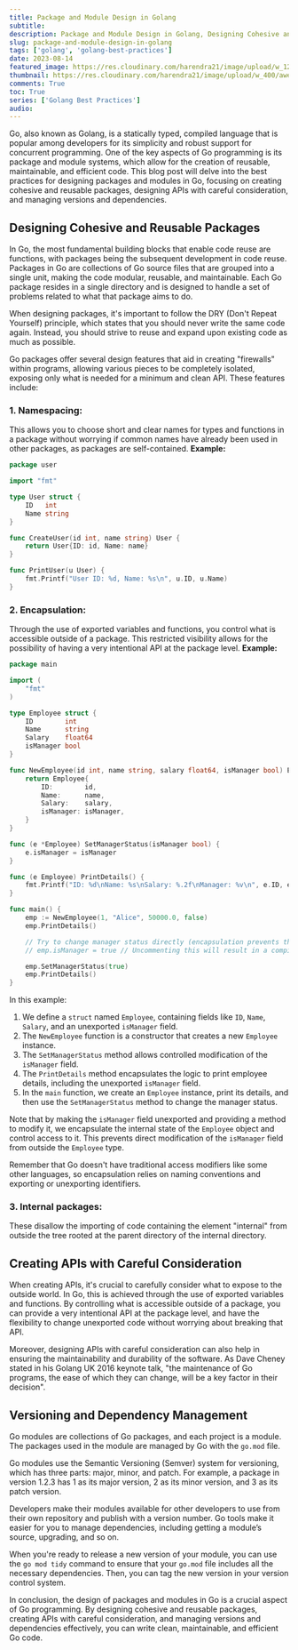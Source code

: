 ```yaml
---
title: Package and Module Design in Golang
subtitle: 
description: Package and Module Design in Golang, Designing Cohesive and Reusable Packages, Creating APIs with Careful Consideration, Versioning and Dependency Management
slug: package-and-module-design-in-golang
tags: ['golang', 'golang-best-practices']
date: 2023-08-14
featured_image: https://res.cloudinary.com/harendra21/image/upload/w_1200/awesome-blog/awesome-golang/Package_and_Module_Design_in_Golang_oxy812.png
thumbnail: https://res.cloudinary.com/harendra21/image/upload/w_400/awesome-blog/awesome-golang/Package_and_Module_Design_in_Golang_oxy812.png
comments: True
toc: True
series: ['Golang Best Practices']
audio: 
---
```


Go, also known as Golang, is a statically typed, compiled language that is popular among developers for its simplicity and robust support for concurrent programming. One of the key aspects of Go programming is its package and module systems, which allow for the creation of reusable, maintainable, and efficient code. This blog post will delve into the best practices for designing packages and modules in Go, focusing on creating cohesive and reusable packages, designing APIs with careful consideration, and managing versions and dependencies.

## Designing Cohesive and Reusable Packages

In Go, the most fundamental building blocks that enable code reuse are functions, with packages being the subsequent development in code reuse. Packages in Go are collections of Go source files that are grouped into a single unit, making the code modular, reusable, and maintainable. Each Go package resides in a single directory and is designed to handle a set of problems related to what that package aims to do.

When designing packages, it's important to follow the DRY (Don't Repeat Yourself) principle, which states that you should never write the same code again. Instead, you should strive to reuse and expand upon existing code as much as possible.

Go packages offer several design features that aid in creating "firewalls" within programs, allowing various pieces to be completely isolated, exposing only what is needed for a minimum and clean API. These features include:

### 1. Namespacing:  
This allows you to choose short and clear names for types and functions in a package without worrying if common names have already been used in other packages, as packages are self-contained.
**Example:**
```go
package user

import "fmt"

type User struct {
    ID   int
    Name string
}

func CreateUser(id int, name string) User {
    return User{ID: id, Name: name}
}

func PrintUser(u User) {
    fmt.Printf("User ID: %d, Name: %s\n", u.ID, u.Name)
}
```
### 2. Encapsulation:
Through the use of exported variables and functions, you control what is accessible outside of a package. This restricted visibility allows for the possibility of having a very intentional API at the package level.
**Example:**
```go
package main

import (
	"fmt"
)

type Employee struct {
	ID        int
	Name      string
	Salary    float64
	isManager bool
}

func NewEmployee(id int, name string, salary float64, isManager bool) Employee {
	return Employee{
		ID:        id,
		Name:      name,
		Salary:    salary,
		isManager: isManager,
	}
}

func (e *Employee) SetManagerStatus(isManager bool) {
	e.isManager = isManager
}

func (e Employee) PrintDetails() {
	fmt.Printf("ID: %d\nName: %s\nSalary: %.2f\nManager: %v\n", e.ID, e.Name, e.Salary, e.isManager)
}

func main() {
	emp := NewEmployee(1, "Alice", 50000.0, false)
	emp.PrintDetails()

	// Try to change manager status directly (encapsulation prevents this)
	// emp.isManager = true // Uncommenting this will result in a compilation error

	emp.SetManagerStatus(true)
	emp.PrintDetails()
}
```
In this example:

1.  We define a `struct` named `Employee`, containing fields like `ID`, `Name`, `Salary`, and an unexported `isManager` field.
2.  The `NewEmployee` function is a constructor that creates a new `Employee` instance.
3.  The `SetManagerStatus` method allows controlled modification of the `isManager` field.
4.  The `PrintDetails` method encapsulates the logic to print employee details, including the unexported `isManager` field.
5.  In the `main` function, we create an `Employee` instance, print its details, and then use the `SetManagerStatus` method to change the manager status.

Note that by making the `isManager` field unexported and providing a method to modify it, we encapsulate the internal state of the `Employee` object and control access to it. This prevents direct modification of the `isManager` field from outside the `Employee` type.

Remember that Go doesn't have traditional access modifiers like some other languages, so encapsulation relies on naming conventions and exporting or unexporting identifiers.
### 3. Internal packages:
These disallow the importing of code containing the element "internal" from outside the tree rooted at the parent directory of the internal directory.

## Creating APIs with Careful Consideration

When creating APIs, it's crucial to carefully consider what to expose to the outside world. In Go, this is achieved through the use of exported variables and functions. By controlling what is accessible outside of a package, you can provide a very intentional API at the package level, and have the flexibility to change unexported code without worrying about breaking that API.

Moreover, designing APIs with careful consideration can also help in ensuring the maintainability and durability of the software. As Dave Cheney stated in his Golang UK 2016 keynote talk, "the maintenance of Go programs, the ease of which they can change, will be a key factor in their decision".

## Versioning and Dependency Management

Go modules are collections of Go packages, and each project is a module. The packages used in the module are managed by Go with the  `go.mod`  file.

Go modules use the Semantic Versioning (Semver) system for versioning, which has three parts: major, minor, and patch. For example, a package in version 1.2.3 has 1 as its major version, 2 as its minor version, and 3 as its patch version.

Developers make their modules available for other developers to use from their own repository and publish with a version number. Go tools make it easier for you to manage dependencies, including getting a module’s source, upgrading, and so on.

When you're ready to release a new version of your module, you can use the  `go mod tidy`  command to ensure that your  `go.mod`  file includes all the necessary dependencies. Then, you can tag the new version in your version control system.

In conclusion, the design of packages and modules in Go is a crucial aspect of Go programming. By designing cohesive and reusable packages, creating APIs with careful consideration, and managing versions and dependencies effectively, you can write clean, maintainable, and efficient Go code.